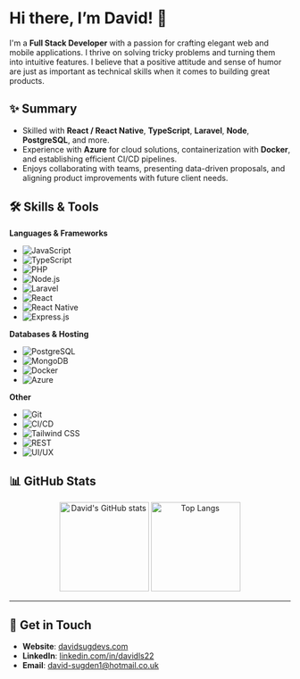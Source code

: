# Hi there, I’m David! 👋

I'm a **Full Stack Developer** with a passion for crafting elegant web and mobile applications. I thrive on solving tricky problems and turning them into intuitive features. I believe that a positive attitude and sense of humor are just as important as technical skills when it comes to building great products.

## ✨ Summary

- Skilled with **React / React Native**, **TypeScript**, **Laravel**, **Node**, **PostgreSQL**, and more.
- Experience with **Azure** for cloud solutions, containerization with **Docker**, and establishing efficient CI/CD pipelines.
- Enjoys collaborating with teams, presenting data-driven proposals, and aligning product improvements with future client needs.

## 🛠️ Skills & Tools

**Languages & Frameworks**  
- ![JavaScript](https://img.shields.io/badge/-JavaScript-F7DF1E?style=flat&logo=javascript&logoColor=black)
- ![TypeScript](https://img.shields.io/badge/-TypeScript-3178C6?style=flat&logo=typescript&logoColor=white)
- ![PHP](https://img.shields.io/badge/-PHP-777BB4?style=flat&logo=php&logoColor=white)
- ![Node.js](https://img.shields.io/badge/-Node.js-339933?style=flat&logo=node.js&logoColor=white)
- ![Laravel](https://img.shields.io/badge/-Laravel-FF2D20?style=flat&logo=laravel&logoColor=white)
- ![React](https://img.shields.io/badge/-React-61DAFB?style=flat&logo=react&logoColor=black)
- ![React Native](https://img.shields.io/badge/-React%20Native-61DAFB?style=flat&logo=react&logoColor=black)
- ![Express.js](https://img.shields.io/badge/-Express-000000?style=flat&logo=express&logoColor=white)

**Databases & Hosting**  
- ![PostgreSQL](https://img.shields.io/badge/-PostgreSQL-336791?style=flat&logo=postgresql&logoColor=white)
- ![MongoDB](https://img.shields.io/badge/-MongoDB-47A248?style=flat&logo=mongodb&logoColor=white)
- ![Docker](https://img.shields.io/badge/-Docker-2496ED?style=flat&logo=docker&logoColor=white)
- ![Azure](https://img.shields.io/badge/-Azure-0089D6?style=flat&logo=microsoft-azure&logoColor=white)

**Other**  
- ![Git](https://img.shields.io/badge/-Git-F05032?style=flat&logo=git&logoColor=white)
- ![CI/CD](https://img.shields.io/badge/-CI%2FCD-0A0A0A?style=flat&logo=githubactions&logoColor=white)
- ![Tailwind CSS](https://img.shields.io/badge/-Tailwind%20CSS-38B2AC?style=flat&logo=tailwind-css&logoColor=white)
- ![REST](https://img.shields.io/badge/-REST-259dff?style=flat&logo=rest&logoColor=white)
- ![UI/UX](https://img.shields.io/badge/-UI%2FUX-9cf?style=flat)


## 📊 GitHub Stats

<p align="center">
<img src="https://github-readme-stats.vercel.app/api?username=Davidls22&show_icons=true&theme=react&cacheBuster=1" alt="David's GitHub stats" height="160"/>
<img src="https://github-readme-stats.vercel.app/api/top-langs/?username=Davidls22&layout=compact&theme=react" alt="Top Langs" height="160"/>
</p>

---

## 🔗 Get in Touch

- **Website**: [davidsugdevs.com](https://www.davidsugdevs.com)  
- **LinkedIn**: [linkedin.com/in/davidls22](https://www.linkedin.com/in/davidls22/)  
- **Email**: [david-sugden1@hotmail.co.uk](mailto:david-sugden1@hotmail.co.uk)

<!--
**Davidls22/Davidls22** is a ✨ _special_ ✨ repository because its `README.md` (this file) appears on your GitHub profile.

Here are some ideas to get you started:

- 🔭 I’m currently working on ...
- 🌱 I’m currently learning ...
- 👯 I’m looking to collaborate on ...
- 🤔 I’m looking for help with ...
- 💬 Ask me about ...
- 📫 How to reach me: ...
- 😄 Pronouns: ...
- ⚡ Fun fact: ...
-->
